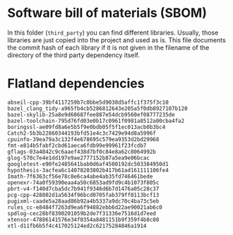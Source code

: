 # Software bill of materials (SBOM)

In this folder (`third_party`) you can find different libraries.
Usually, those libraries are just copied into the project and used as is.
This file documents the commit hash of each library if it is not given in the filename of the directory of the third party dependency itself.


# Flatland dependencies

```text
abseil-cpp-39bf4117259b7c0bbe5d9038d5affc1f375f3c10
bazel_clang_tidy-a965fb4cb5286812643e205a5f0db8927107b120
bazel-skylib-25a8e9d60687fee887e54dcb9560ef08777235de
bazel-toolchain-795d76fd03e0b17c0961f0981a8512a00cba4fa2
boringssl-ae09fd8a6e5b5f9e0bdb05f5f1ec013acb0b3bc4
Catch2-5b3b22860344193bfd51e4c3c7429e94d8a5996f
cpuinfo-39ea79a3c132f4e678695c579ea9353d2bd29968
fmt-e814b5fabf2cbd61aeca6fdb99e99961f23fcdb7
gflags-03a4842c9c6aaef438d7bf0c84e8a62c8064992b
glog-570c7e4e1dd197e9ae2777152b87a5ea9e06bcac
googletest-e90fe2485641bab0d6af4500192dc503384950d1
hypothesis-3acfea6c14078203802b417b61ad161111106fe4
Imath-7f6363cf56e78c8e6ca4abe4ab35fd746461bede
openexr-74a0f59390eaa4a50c6853ad9fd9c4b1073f805c
pbrt-v4-f140d7cba5dc7b941f9346d6b7d1476a05c28c37
pcg-cpp-428802d1a5634f96bcd0705fab379ff0113bcf13
pugixml-caade5a28aad86b92a4b5337a9dc70c4ba73c5eb
rules_cc-e8484f7263d9ea6f94882ebb6d22ae90021ab6c0
spdlog-cec28bf8390201059b2de7f31336e7516d1d7eed
xtensor-47886141576e34f0354a8481151b9f359f4b8c80
xtl-d11fb6b5f4c417025124ed2c62175284846a1914
```

